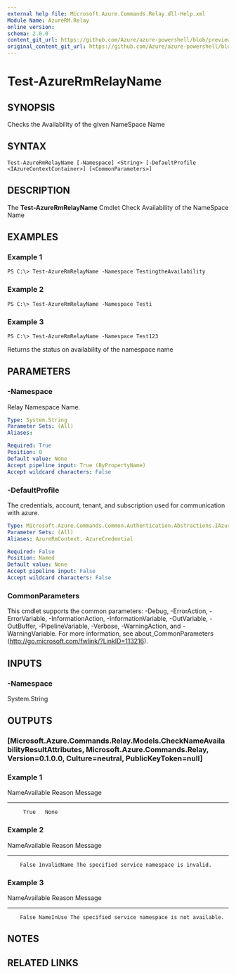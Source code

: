 ```yaml
---
external help file: Microsoft.Azure.Commands.Relay.dll-Help.xml
Module Name: AzureRM.Relay
online version:
schema: 2.0.0
content_git_url: https://github.com/Azure/azure-powershell/blob/preview/src/ResourceManager/Relay/Commands.Relay/help/Test-AzureRmRelayName.md
original_content_git_url: https://github.com/Azure/azure-powershell/blob/preview/src/ResourceManager/Relay/Commands.Relay/help/Test-AzureRmRelayName.md
---
```


# Test-AzureRmRelayName

## SYNOPSIS
Checks the Availability of the given NameSpace Name

## SYNTAX

```
Test-AzureRmRelayName [-Namespace] <String> [-DefaultProfile <IAzureContextContainer>] [<CommonParameters>]
```

## DESCRIPTION
The **Test-AzureRmRelayName** Cmdlet Check Availability of the NameSpace Name

## EXAMPLES

### Example 1
```
PS C:\> Test-AzureRmRelayName -Namespace TestingtheAvailability
```

### Example 2
```
PS C:\> Test-AzureRmRelayName -Namespace Testi
```

### Example 3
```
PS C:\> Test-AzureRmRelayName -Namespace Test123
```

Returns the status on availability of the namespace name

## PARAMETERS

### -Namespace
Relay Namespace Name.

```yaml
Type: System.String
Parameter Sets: (All)
Aliases: 

Required: True
Position: 0
Default value: None
Accept pipeline input: True (ByPropertyName)
Accept wildcard characters: False
```

### -DefaultProfile
The credentials, account, tenant, and subscription used for communication with azure.

```yaml
Type: Microsoft.Azure.Commands.Common.Authentication.Abstractions.IAzureContextContainer
Parameter Sets: (All)
Aliases: AzureRmContext, AzureCredential

Required: False
Position: Named
Default value: None
Accept pipeline input: False
Accept wildcard characters: False
```

### CommonParameters
This cmdlet supports the common parameters: -Debug, -ErrorAction, -ErrorVariable, -InformationAction, -InformationVariable, -OutVariable, -OutBuffer, -PipelineVariable, -Verbose, -WarningAction, and -WarningVariable. For more information, see about_CommonParameters (<http://go.microsoft.com/fwlink/?LinkID=113216>).

## INPUTS

### -Namespace
 System.String

## OUTPUTS

### [Microsoft.Azure.Commands.Relay.Models.CheckNameAvailabilityResultAttributes, Microsoft.Azure.Commands.Relay, Version=0.1.0.0, Culture=neutral, PublicKeyToken=null]

### Example 1
NameAvailable Reason Message
------------- ------ -------
         True   None

### Example 2
NameAvailable      Reason Message
-------------      ------ -------
        False InvalidName The specified service namespace is invalid.

### Example 3
NameAvailable    Reason Message
-------------    ------ -------
        False NameInUse The specified service namespace is not available.

## NOTES

## RELATED LINKS


